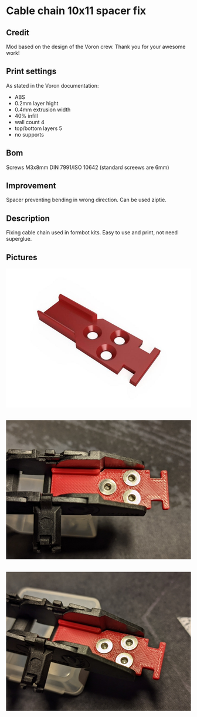 # Cable chain 10x11 spacer fix
## Credit
Mod based on the design of the Voron crew.
Thank you for your awesome work!
## Print settings
As stated in the Voron documentation:
* ABS
* 0.2mm layer hight
* 0.4mm extrusion width
* 40% infill
* wall count 4
* top/bottom layers 5
* no supports

## Bom
Screws M3x8mm DIN 7991/ISO 10642 (standard screews are 6mm)
## Improvement
Spacer preventing bending in wrong direction.
Can be used ziptie.
## Description
Fixing cable chain used in formbot kits. Easy to use and print, not need superglue.
## Pictures

![Cable chain 10x11 spacer fix](img/Cable_chain_10x11_spacer_fix_1.jpg)
&nbsp;<br/>

![Cable chain 10x11 spacer fix](img/Cable_chain_10x11_spacer_fix_2.jpg)
&nbsp;<br/>

![Voron](img/Cable_chain_10x11_spacer_fix_3.jpg)
&nbsp;<br/>
